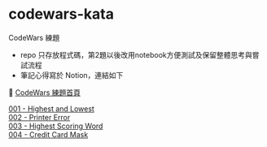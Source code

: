 # codewars-kata
CodeWars 練題
 - repo 只存放程式碼，第2題以後改用notebook方便測試及保留整體思考與嘗試流程
 - 筆記心得寫於 Notion，連結如下

🦋 [CodeWars 練題首頁](https://www.notion.so/CodeWars-a45cc8ebebb94038a6daa7821ee32ca6)

[001 - Highest and Lowest](https://www.notion.so/001-Highest-and-Lowest-8473df326c5c470c9e147dcc9039ff16)  
[002 - Printer Error](https://www.notion.so/002-Printer-Error-168c9eff03f64f26b95654698060ea4d)  
[003 - Highest Scoring Word](https://www.notion.so/003-Highest-Scoring-Word-3682bfb6660b4ee18c232dae0dde9ba3)  
[004 - Credit Card Mask](https://www.notion.so/004-Credit-Card-Mask-eaadfa62234b4942b471302b137696a3)